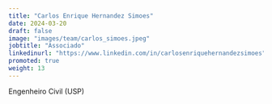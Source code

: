 ```yaml
---
title: "Carlos Enrique Hernandez Simoes"
date: 2024-03-20
draft: false
image: "images/team/carlos_simoes.jpeg"
jobtitle: "Associado"
linkedinurl: "https://www.linkedin.com/in/carlosenriquehernandezsimoes"
promoted: true
weight: 13
---
```


Engenheiro Civil (USP)
